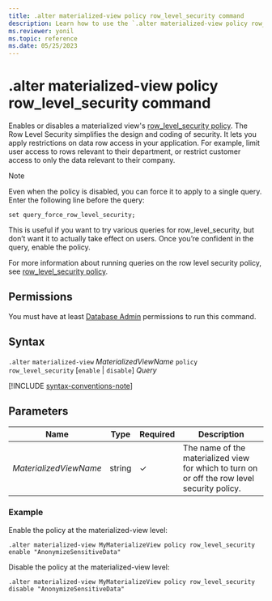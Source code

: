 ```yaml
---
title: .alter materialized-view policy row_level_security command
description: Learn how to use the `.alter materialized-view policy row_level_security` command to enable or disable the materialized view's row level security policy.
ms.reviewer: yonil
ms.topic: reference
ms.date: 05/25/2023
---
```

# .alter materialized-view policy row_level_security command

Enables or disables a materialized view's [row_level_security policy](rowlevelsecuritypolicy.md). The Row Level Security simplifies the design and coding of security. It lets you apply restrictions on data row access in your application. For example, limit user access to rows relevant to their department, or restrict customer access to only the data relevant to their company.

> [!NOTE]
> Even when the policy is disabled, you can force it to apply to a single query. Enter the following line before the query:
>
> `set query_force_row_level_security;`
>
> This is useful if you want to try various queries for row_level_security, but don’t want it to actually take effect on users. Once you’re confident in the query, enable the policy.

For more information about running queries on the row level security policy, see [row_level_security policy](rowlevelsecuritypolicy.md).

## Permissions

You must have at least [Database Admin](access-control/role-based-access-control.md) permissions to run this command.

## Syntax

`.alter` `materialized-view` *MaterializedViewName* `policy` `row_level_security` [`enable` | `disable`] *Query*

[!INCLUDE [syntax-conventions-note](../../includes/syntax-conventions-note.md)]

## Parameters

|Name|Type|Required|Description|
|--|--|--|--|
|*MaterializedViewName*|string|&check;|The name of the materialized view for which to turn on or off the row level security policy.|

### Example

Enable the policy at the materialized-view level:

```kusto
.alter materialized-view MyMaterializeView policy row_level_security enable "AnonymizeSensitiveData"
```

Disable the policy at the materialized-view level:

```kusto
.alter materialized-view MyMaterializeView policy row_level_security disable "AnonymizeSensitiveData"
```
